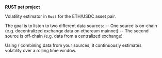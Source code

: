 **RUST pet project**

Volatility estimator in `Rust` for the ETH/USDC asset pair. 

The goal is to listen to two different data sources:
-- One source is on-chain (e.g. decentralized exchange data on ethereum mainnet)
-- The second source is off-chain (e.g. data from a centralized exchange)

Using / combining data from your sources, it continuously estimates volatility over a rolling time window.